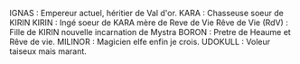 IGNAS : Empereur actuel, héritier de Val d'or.
KARA : Chasseuse soeur de KIRIN
KIRIN : Ingé soeur de KARA mère de Reve de Vie
Rêve de Vie (RdV) : Fille de KIRIN nouvelle incarnation de Mystra
BORON : Pretre de Heaume et Rêve de vie.
MILINOR : Magicien elfe enfin je crois.
UDOKULL : Voleur taiseux mais marant.
